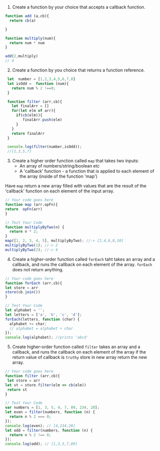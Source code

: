 1. Create a function by your choice that accepts a callback function.
 ```js
 function add (a,cb){
   return cb(a)

 }

 function multiply(num){
   return num * num
 }

 add(2,multiply)
 // 4
 ```
2. Create a function by you choice that returns a function reference.
```js
 let  number = [1,2,3,4,5,6,7,8]
 let isOdd =  function (num){
   return num % 2 !==0;
 }

 function filter (arr,cb){
   let finalArr = []
   for(let elm of arr){
     if(cb(elm)){
        finalArr.push(elm)
     }
   }
   return finalArr
 }

 console.log(filter(number,isOdd));
 //[1,3,5,7]
```
3. Create a higher order function called `map` that takes two inputs:
   - An array of numbers/string/boolean etc
   - A 'callback' function - a function that is applied to each element of the array (inside of the function 'map')

Have `map` return a new array filled with values that are the result of the 'callback' function on each element of the input array.

```js
// Your code goes here
function map (arr,opFn){
return  opFn(arr)
}

// Test Your Code
function multiplyByTwo(n) {
  return n * 2;
}
map([1, 2, 3, 4, 5], multiplyByTwo); //-> [2,4,6,8,10]
multiplyByTwo(1); //-> 2
multiplyByTwo(2); //-> 4
```

4. Create a higher-order function called `forEach` taht takes an array and a callback, and runs the callback on each element of the array. `forEach` does not return anything.

```js
// Your code goes here
function forEach (arr,cb){
let store = arr
store(cb.join())
}

// Test Your Code
let alphabet = '';
let letters = ['a', 'b', 'c', 'd'];
forEach(letters, function (char) {
  alphabet += char;
  // alphabet = alphabet + char
});
console.log(alphabet); //prints 'abcd'
```

5. Create higher-order function called `filter` takes an array and a callback, and runs the callback on each element of the array if the return value of callback is `truthy` store in new array return the new array.

```js
// Your code goes here
function filter (arr,cb){
 let store = arr
let st = store.filter(elm => cb(elm))
 return st
}

// Test Your Code
var numbers = [1, 3, 5, 4, 7, 89, 234, 20];
let even = filter(numbers, function (n) {
  return n % 2 === 0;
});
console.log(even); // [4,234,20]
let odd = filter(numbers, function (n) {
  return n % 2 !== 0;
});
console.log(odd); // [1,3,5,7,89]
```
